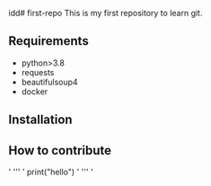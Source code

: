 idd# first-repo
This is my first repository to learn git.

## Requirements

- python>3.8
- requests
- beautifulsoup4
- docker

## Installation

## How to contribute


' ''' '
print("hello")
' ''' '
